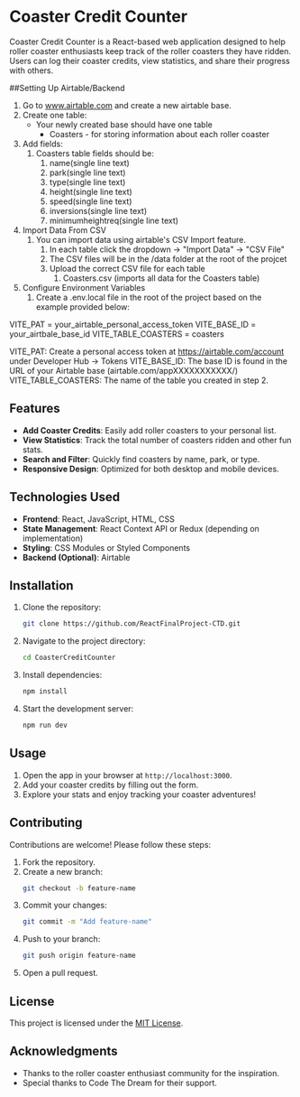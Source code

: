 # Coaster Credit Counter

Coaster Credit Counter is a React-based web application designed to help roller coaster enthusiasts keep track of the roller coasters they have ridden. Users can log their coaster credits, view statistics, and share their progress with others.

##Setting Up Airtable/Backend

1. Go to www.airtable.com and create a new airtable base.
2. Create one table:
    - Your newly created base should have one table
      - Coasters - for storing information about each roller coaster
3. Add fields:
   1. Coasters table fields should be:
      1. name(single line text)
      2. park(single line text)
      3. type(single line text)
      4. height(single line text)
      5. speed(single line text)
      6. inversions(single line text)
      7. minimumheightreq(single line text)
4. Import Data From CSV
   1. You can import data using airtable's CSV Import feature.
      1. In each table click the dropdown -> "Import Data" -> "CSV File"
      2. The CSV files will be in the /data folder at the root of the projcet
      3. Upload the correct CSV file for each table
         1. Coasters.csv (imports all data for the Coasters table)
5. Configure Environment Variables
   1. Create a .env.local file in the root of the project based on the example provided below:

VITE_PAT = your_airtable_personal_access_token
VITE_BASE_ID = your_airtbale_base_id
VITE_TABLE_COASTERS = coasters 

VITE_PAT: Create a personal access token at https://airtable.com/account under Developer Hub -> Tokens
VITE_BASE_ID: The base ID is found in the URL of your Airtable base (airtable.com/appXXXXXXXXXXX/)
VITE_TABLE_COASTERS: The name of the table you created in step 2.


## Features

- **Add Coaster Credits**: Easily add roller coasters to your personal list.
- **View Statistics**: Track the total number of coasters ridden and other fun stats.
- **Search and Filter**: Quickly find coasters by name, park, or type.
- **Responsive Design**: Optimized for both desktop and mobile devices.

## Technologies Used

- **Frontend**: React, JavaScript, HTML, CSS
- **State Management**: React Context API or Redux (depending on implementation)
- **Styling**: CSS Modules or Styled Components
- **Backend (Optional)**: Airtable

## Installation

1. Clone the repository:
    ```bash
    git clone https://github.com/ReactFinalProject-CTD.git
    ```
2. Navigate to the project directory:
    ```bash
    cd CoasterCreditCounter
    ```
3. Install dependencies:
    ```bash
    npm install
    ```
4. Start the development server:
    ```bash
    npm run dev
    ```

## Usage

1. Open the app in your browser at `http://localhost:3000`.
2. Add your coaster credits by filling out the form.
3. Explore your stats and enjoy tracking your coaster adventures!

## Contributing

Contributions are welcome! Please follow these steps:

1. Fork the repository.
2. Create a new branch:
    ```bash
    git checkout -b feature-name
    ```
3. Commit your changes:
    ```bash
    git commit -m "Add feature-name"
    ```
4. Push to your branch:
    ```bash
    git push origin feature-name
    ```
5. Open a pull request.

## License

This project is licensed under the [MIT License](LICENSE).

## Acknowledgments

- Thanks to the roller coaster enthusiast community for the inspiration.
- Special thanks to Code The Dream for their support.
